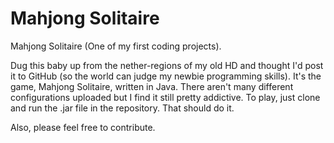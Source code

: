 # Mahjong Solitaire

Mahjong Solitaire (One of my first coding projects).

Dug this baby up from the nether-regions of my old HD and thought I'd post it to GitHub (so the world can judge my newbie programming skills).
It's the game, Mahjong Solitaire, written in Java. There aren't many different configurations uploaded but I find it still pretty addictive.
To play, just clone and run the .jar file in the repository. That should do it.

Also, please feel free to contribute.
